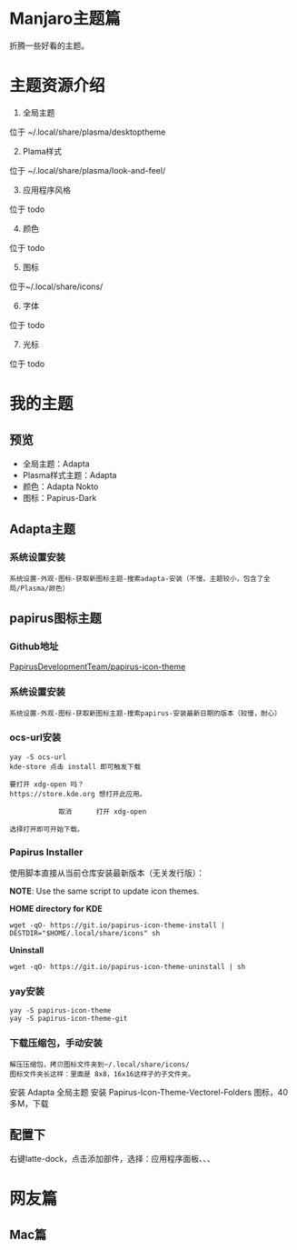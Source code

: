 # Manjaro主题篇

折腾一些好看的主题。

# 主题资源介绍

1. 全局主题

位于 ~/.local/share/plasma/desktoptheme

2. Plama样式

位于 ~/.local/share/plasma/look-and-feel/

3. 应用程序风格

位于 todo

4. 颜色

位于 todo

5. 图标

位于~/.local/share/icons/

6. 字体

位于 todo

7. 光标

位于 todo

# 我的主题

## 预览

- 全局主题：Adapta
- Plasma样式主题：Adapta
- 颜色：Adapta Nokto
- 图标：Papirus-Dark

## Adapta主题

### 系统设置安装

    系统设置-外观-图标-获取新图标主题-搜索adapta-安装（不慢，主题较小，包含了全局/Plasma/颜色）

## papirus图标主题

### Github地址

[PapirusDevelopmentTeam/papirus-icon-theme](https://github.com/PapirusDevelopmentTeam/papirus-icon-theme/)

### 系统设置安装

    系统设置-外观-图标-获取新图标主题-搜索papirus-安装最新日期的版本（较慢，耐心）

### ocs-url安装

    yay -S ocs-url
    kde-store 点击 install 即可触发下载
    
    要打开 xdg-open 吗？
    https://store.kde.org 想打开此应用。

                取消      打开 xdg-open

    选择打开即可开始下载。

### Papirus Installer

使用脚本直接从当前仓库安装最新版本（无关发行版）：

**NOTE**: Use the same script to update icon themes.

**HOME directory for KDE**
    
    wget -qO- https://git.io/papirus-icon-theme-install | DESTDIR="$HOME/.local/share/icons" sh

**Uninstall**

    wget -qO- https://git.io/papirus-icon-theme-uninstall | sh

### yay安装

    yay -S papirus-icon-theme
    yay -S papirus-icon-theme-git

### 下载压缩包，手动安装

    解压压缩包，拷贝图标文件夹到~/.local/share/icons/
    图标文件夹长这样：里面是 8x8，16x16这样子的子文件夹。 

安装 Adapta 全局主题
安装 Papirus-Icon-Theme-Vectorel-Folders 图标，40多M，下载

## 配置下

右键latte-dock，点击添加部件，选择：应用程序面板、、、

# 网友篇

## Mac篇